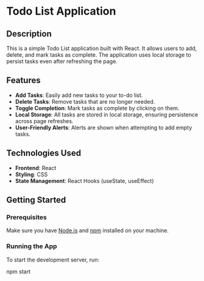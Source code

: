 # Todo List Application

## Description

This is a simple Todo List application built with React. It allows users to add, delete, and mark tasks as complete. The application uses local storage to persist tasks even after refreshing the page.

## Features

- **Add Tasks**: Easily add new tasks to your to-do list.
- **Delete Tasks**: Remove tasks that are no longer needed.
- **Toggle Completion**: Mark tasks as complete by clicking on them.
- **Local Storage**: All tasks are stored in local storage, ensuring persistence across page refreshes.
- **User-Friendly Alerts**: Alerts are shown when attempting to add empty tasks.

## Technologies Used

- **Frontend**: React
- **Styling**: CSS
- **State Management**: React Hooks (useState, useEffect)

## Getting Started

### Prerequisites

Make sure you have [Node.js](https://nodejs.org/) and [npm](https://www.npmjs.com/) installed on your machine.

### Running the App

To start the development server, run:

npm start
